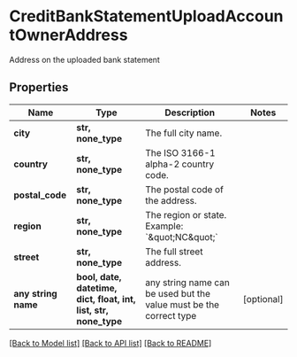 # CreditBankStatementUploadAccountOwnerAddress

Address on the uploaded bank statement

## Properties
Name | Type | Description | Notes
------------ | ------------- | ------------- | -------------
**city** | **str, none_type** | The full city name. | 
**country** | **str, none_type** | The ISO 3166-1 alpha-2 country code. | 
**postal_code** | **str, none_type** | The postal code of the address. | 
**region** | **str, none_type** | The region or state. Example: &#x60;\&quot;NC\&quot;&#x60; | 
**street** | **str, none_type** | The full street address. | 
**any string name** | **bool, date, datetime, dict, float, int, list, str, none_type** | any string name can be used but the value must be the correct type | [optional]

[[Back to Model list]](../README.md#documentation-for-models) [[Back to API list]](../README.md#documentation-for-api-endpoints) [[Back to README]](../README.md)


